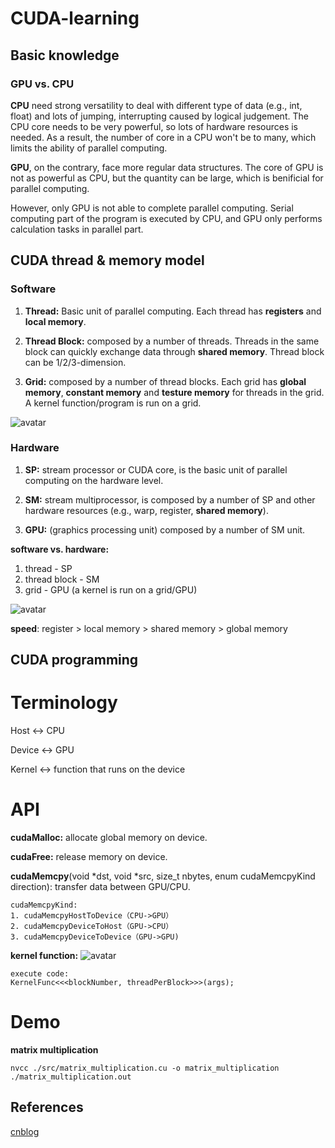 # CUDA-learning
## Basic knowledge
### GPU vs. CPU

**CPU** need strong versatility to deal with different type of data (e.g., int, float) and lots of jumping, interrupting caused by logical judgement. The CPU core needs to be very powerful, so lots of hardware resources is needed. As a result, the number of core in a CPU
won't be to many, which limits the ability of parallel computing. 

**GPU**, on the contrary, face more regular data structures. The core of GPU is not as powerful as CPU, but the quantity can be large, which is benificial for parallel computing. 

However, only GPU is not able to complete parallel computing. Serial computing part of the program is executed by CPU, and GPU only performs calculation tasks in parallel part.

## CUDA thread & memory model

### Software

1. **Thread:** Basic unit of parallel computing. Each thread has **registers** and **local memory**.

2. **Thread Block:** composed by a number of threads. Threads in the same block can quickly exchange data through **shared memory**. Thread block can be 1/2/3-dimension.

3. **Grid:** composed by a number of thread blocks. Each grid has **global memory**, **constant memory** and **testure memory** for threads in the grid. A kernel function/program is run on a grid.

![avatar](https://img2018.cnblogs.com/blog/1093303/201809/1093303-20180919123018799-1605248744.png)

### Hardware
1. **SP:** stream processor or CUDA core, is the basic unit of parallel computing on the hardware level. 

2. **SM:** stream multiprocessor, is composed by a number of SP and other hardware resources (e.g., warp, register, **shared memory**). 

3. **GPU:** (graphics processing unit) composed by a number of SM unit.

**software vs. hardware:** 
1. thread - SP
2. thread block - SM
3. grid - GPU (a kernel is run on a grid/GPU)

![avatar](https://img2018.cnblogs.com/blog/1093303/201809/1093303-20180919123034967-1110899742.png)

**speed**: register > local memory > shared memory > global memory

## CUDA programming
# Terminology
Host <-> CPU

Device <-> GPU

Kernel <-> function that runs on the device

# API
**cudaMalloc:** allocate global memory on device.

**cudaFree:** release memory on device.

**cudaMemcpy**(void *dst, void *src, size_t nbytes,
enum cudaMemcpyKind direction): transfer data between GPU/CPU.

    cudaMemcpyKind:
    1. cudaMemcpyHostToDevice（CPU->GPU）
    2. cudaMemcpyDeviceToHost（GPU->CPU）
    3. cudaMemcpyDeviceToDevice（GPU->GPU)

**kernel function:**
    ![avatar](https://img2018.cnblogs.com/blog/1093303/201809/1093303-20180919123125957-1702896390.png)

    execute code:
    KernelFunc<<<blockNumber, threadPerBlock>>>(args);

# Demo
**matrix multiplication**

    nvcc ./src/matrix_multiplication.cu -o matrix_multiplication
    ./matrix_multiplication.out

## References
[cnblog](https://www.cnblogs.com/skyfsm/p/9673960.html)